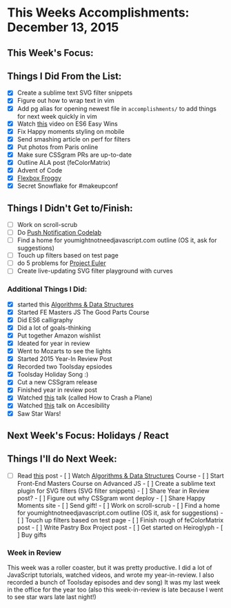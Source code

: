 # This Weeks Accomplishments: December 13, 2015

## This Week's Focus:

## Things I Did From the List:

- [x] Create a sublime text SVG filter snippets
- [x] Figure out how to wrap text in vim
- [x] Add pg alias for opening newest file in `accomplishments/` to add things for next week quickly in vim
- [x] Watch [this](https://www.youtube.com/watch?v=3QOh955yh0Y&feature=youtu.be&a) video on ES6 Easy Wins
- [x] Fix Happy moments styling on mobile
- [x] Send smashing article on perf for filters
- [x] Put photos from Paris online
- [x] Make sure CSSgram PRs are up-to-date
- [x] Outline ALA post (feColorMatrix)
- [x] Advent of Code
- [x] [Flexbox Froggy](http://flexboxfroggy.com/)
- [x] Secret Snowflake for #makeupconf

## Things I Didn't Get to/Finish:

- [ ] Work on scroll-scrub
- [ ] Do [Push Notification Codelab](https://www.code-labs.io/codelabs/push-notifications/index.html?index=..%2F..%2Findex#0)
- [ ] Find a home for youmightnotneedjavascript.com outline (OS it, ask for suggestions)
- [ ] Touch up filters based on test page
- [ ] do 5 problems for [Project Euler](https://projecteuler.net/)
- [ ] Create live-updating SVG filter playground with curves

### Additional Things I Did:

- [x] started this [Algorithms & Data Structures](http://livestream.com/accounts/4894689/events/4497664)
- [x] Started FE Masters JS The Good Parts Course
- [x] Did ES6 calligraphy
- [x] Did a lot of goals-thinking
- [x] Put together Amazon wishlist
- [x] Ideated for year in review
- [x] Went to Mozarts to see the lights
- [x] Started 2015 Year-In Review Post
- [x] Recorded two Toolsday epsiodes
- [x] Toolsday Holiday Song :)
- [x] Cut a new CSSgram release
- [x] Finished year in review post
- [x] Watched [this](https://www.youtube.com/watch?v=S2FUSr3WlPk) talk (called How to Crash a Plane)
- [x] Watched [this](https://www.youtube.com/watch?v=qdB8SRhqvFc&app=desktop) talk on Accesibility
- [x] Saw Star Wars!

## Next Week's Focus: Holidays / React

## Things I'll do Next Week:

- [ ] Read [this](http://wesbos.com/javascript-modules/) post - [ ] Watch [Algorithms & Data Structures](http://livestream.com/accounts/4894689/events/4497664) Course - [ ] Start Front-End Masters Course on Advanced JS - [ ] Create a sublime text plugin for SVG filters (SVG filter snippets) - [ ] Share Year in Review post? - [ ] Figure out why CSSgram wont deploy - [ ] Share Happy Moments site - [ ] Send gift! - [ ] Work on scroll-scrub - [ ] Find a home for youmightnotneedjavascript.com outline (OS it, ask for suggestions) - [ ] Touch up filters based on test page - [ ] Finish rough of feColorMatrix post - [ ] Write Pastry Box Project post - [ ] Get started on Heiroglyph - [ ] Buy gifts
### Week in Review

This week was a roller coaster, but it was pretty productive. I did a lot of JavaScript tutorials, watched videos, and wrote my year-in-review. I also recorded a bunch of Toolsday episodes and dev song) It was my last week in the office for the year too (also this week-in-review is late because I went to see star wars late last night!)
